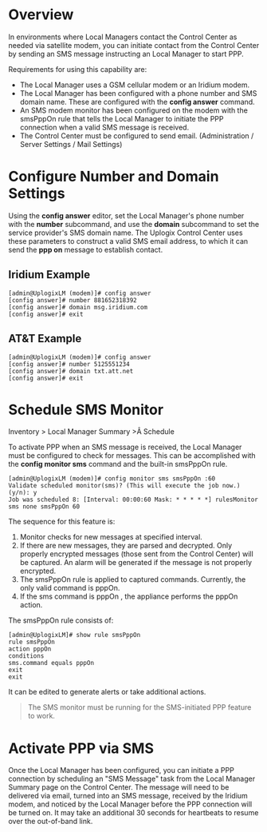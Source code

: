 # Overview

In environments where Local Managers contact the Control Center as needed via satellite modem, you can initiate contact from the Control Center by sending an SMS message instructing an Local Manager to start PPP.

Requirements for using this capability are:

* The Local Manager uses a GSM cellular modem or an Iridium modem.
* The Local Manager has been configured with a phone number and SMS domain name. These are configured with the **config answer** command.
* An SMS modem monitor has been configured on the modem with the smsPppOn rule that tells the Local Manager to initiate the PPP connection when a valid SMS message is received.
* The Control Center must be configured to send email. (Administration / Server Settings / Mail Settings)

# Configure Number and Domain Settings

Using the **config answer** editor, set the Local Manager's phone number with the **number** subcommand, and use the **domain** subcommand to set the service provider's SMS domain name. The Uplogix Control Center uses these parameters to construct a valid SMS email address, to which it can send the **ppp on** message to establish contact.

## Iridium Example

```
[admin@UplogixLM (modem)]# config answer
[config answer]# number 881652318392
[config answer]# domain msg.iridium.com
[config answer]# exit
```

## AT&T Example

```
[admin@UplogixLM (modem)]# config answer
[config answer]# number 5125551234
[config answer]# domain txt.att.net
[config answer]# exit
```

# Schedule SMS Monitor
<div class='ucc' />Inventory > Local Manager Summary >Â Schedule</div>

To activate PPP when an SMS message is received, the Local Manager must be configured to check for messages. This can be accomplished with the **config monitor sms** command and the built-in smsPppOn rule.

```
[admin@UplogixLM (modem)]# config monitor sms smsPppOn :60
Validate scheduled monitor(sms)? (This will execute the job now.) (y/n): y
Job was scheduled 8: [Interval: 00:00:60 Mask: * * * * *] rulesMonitor sms none smsPppOn 60
```

The sequence for this feature is:

1. Monitor checks for new messages at specified interval.
2. If there are new messages, they are parsed and decrypted. Only properly encrypted messages (those sent from the Control Center) will be captured. An alarm will be generated if the message is not properly encrypted.
3. The smsPppOn rule is applied to captured commands. Currently, the only valid command is pppOn.
4. If the sms command is pppOn , the appliance performs the pppOn action.

The smsPppOn rule consists of:

```
[admin@UplogixLM]# show rule smsPppOn
rule smsPppOn
action pppOn
conditions
sms.command equals pppOn
exit
exit
```

It can be edited to generate alerts or take additional actions.

> The SMS monitor must be running for the SMS-initiated PPP feature to work.

# Activate PPP via SMS
Once the Local Manager has been configured, you can initiate a PPP connection by scheduling an "SMS Message" task from the Local Manager Summary page on the Control Center. The message will need to be delivered via email, turned into an SMS message, received by the Iridium modem, and noticed by the Local Manager before the PPP connection will be turned on. It may take an additional 30 seconds for heartbeats to resume over the out-of-band link.